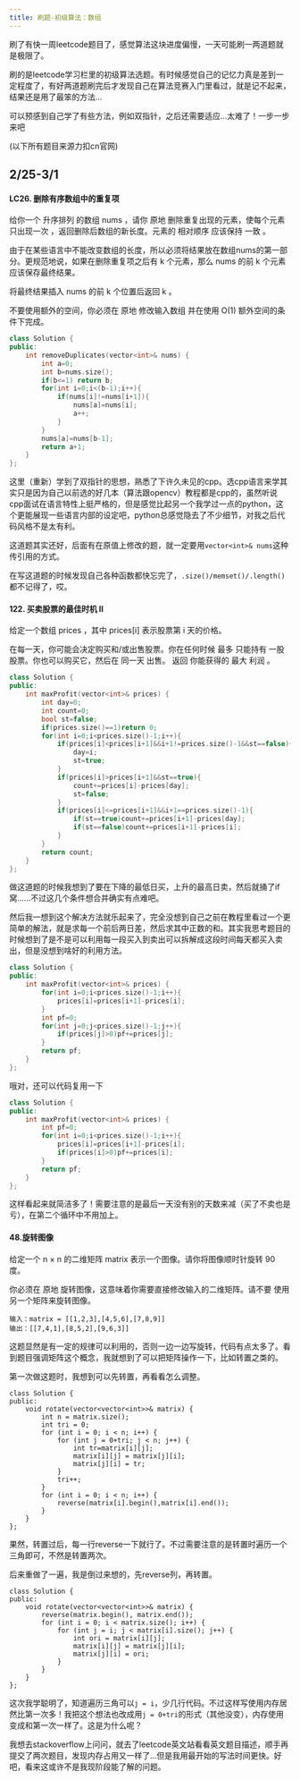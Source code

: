 ```yaml
---
title: 刷题-初级算法：数组
---
```


刷了有快一周leetcode题目了，感觉算法这块进度偏慢，一天可能刷一两道题就是极限了。

刷的是leetcode学习栏里的初级算法选题。有时候感觉自己的记忆力真是差到一定程度了，有好两道题刷完后才发现自己在算法竞赛入门里看过，就是记不起来，结果还是用了最笨的方法...

可以预感到自己学了有些方法，例如双指针，之后还需要适应...太难了！一步一步来吧

(以下所有题目来源力扣cn官网)

## 2/25-3/1

#### LC26. 删除有序数组中的重复项

给你一个 升序排列 的数组 nums ，请你 原地 删除重复出现的元素，使每个元素 只出现一次 ，返回删除后数组的新长度。元素的 相对顺序 应该保持 一致 。

由于在某些语言中不能改变数组的长度，所以必须将结果放在数组nums的第一部分。更规范地说，如果在删除重复项之后有 k 个元素，那么 nums 的前 k 个元素应该保存最终结果。

将最终结果插入 nums 的前 k 个位置后返回 k 。

不要使用额外的空间，你必须在 原地 修改输入数组 并在使用 O(1) 额外空间的条件下完成。

```cpp
class Solution {
public:
    int removeDuplicates(vector<int>& nums) {
        int a=0;
        int b=nums.size();
        if(b<=1) return b;
        for(int i=0;i<(b-1);i++){
            if(nums[i]!=nums[i+1]){
                nums[a]=nums[i];
                a++;
            }
        }
        nums[a]=nums[b-1];
        return a+1;
    }
};
```

这里（重新）学到了双指针的思想，熟悉了下许久未见的cpp。选cpp语言来学其实只是因为自己以前选的好几本（算法跟opencv）教程都是cpp的，虽然听说cpp面试在语言特性上挺严格的，但是感觉比起另一个我学过一点的python，这个更能展现一些语言内部的设定吧，python总感觉隐去了不少细节，对我之后代码风格不是太有利。

这道题其实还好，后面有在原值上修改的题，就一定要用`vector<int>& nums`这种传引用的方式。

在写这道题的时候发现自己各种函数都快忘完了，`.size()/memset()/.length() `都不记得了，哎。

#### 122. 买卖股票的最佳时机 II

给定一个数组 prices ，其中 prices[i] 表示股票第 i 天的价格。

在每一天，你可能会决定购买和/或出售股票。你在任何时候 最多 只能持有 一股 股票。你也可以购买它，然后在 同一天 出售。
返回 你能获得的 最大 利润 。

```cpp
class Solution {
public:
    int maxProfit(vector<int>& prices) {
        int day=0;
        int count=0;
        bool st=false;
        if(prices.size()==1)return 0;
        for(int i=0;i<prices.size()-1;i++){
            if(prices[i]<prices[i+1]&&i+1!=prices.size()-1&&st==false){
                day=i;
                st=true;
            }
            if(prices[i]>prices[i+1]&&st==true){
                count+=prices[i]-prices[day];
                st=false;
            }
            if(prices[i]<=prices[i+1]&&i+1==prices.size()-1){
                if(st==true)count+=prices[i+1]-prices[day];
                if(st==false)count+=prices[i+1]-prices[i];
            }
        }
        return count;
    }
};
```

做这道题的时候我想到了要在下降的最低日买，上升的最高日卖，然后就捅了if窝......不过这几个条件想合并确实有点难吧。

然后我一想到这个解决方法就乐起来了，完全没想到自己之前在教程里看过一个更简单的解法，就是求每一个前后两日差，然后求其中正数的和。其实我思考题目的时候想到了是不是可以利用每一段买入到卖出可以拆解成这段时间每天都买入卖出，但是没想到啥好的利用方法。

```cpp
class Solution {
public:
    int maxProfit(vector<int>& prices) {
        for(int i=0;i<prices.size()-1;i++){
            prices[i]=prices[i+1]-prices[i];
        }
        int pf=0;
        for(int j=0;j<prices.size()-1;j++){
            if(prices[j]>0)pf+=prices[j];
        }
        return pf;
    }
};
```

哦对，还可以代码复用一下

```cpp
class Solution {
public:
    int maxProfit(vector<int>& prices) {
        int pf=0;
        for(int i=0;i<prices.size()-1;i++){
            prices[i]=prices[i+1]-prices[i];
            if(prices[i]>0)pf+=prices[i];
        }
        return pf;
    }
};
```

这样看起来就简洁多了！需要注意的是最后一天没有别的天数来减（买了不卖也是亏），在第二个循环中不用加上。

#### 48.旋转图像

给定一个 n × n 的二维矩阵 matrix 表示一个图像。请你将图像顺时针旋转 90 度。

你必须在 原地 旋转图像，这意味着你需要直接修改输入的二维矩阵。请不要 使用另一个矩阵来旋转图像。

```
输入：matrix = [[1,2,3],[4,5,6],[7,8,9]]
输出：[[7,4,1],[8,5,2],[9,6,3]]
```

这题显然是有一定的规律可以利用的，否则一边一边写旋转，代码有点太多了。看到题目强调矩阵这个概念，我就想到了可以把矩阵操作一下，比如转置之类的。

第一次做这题时，我想到可以先转置，再看看怎么调整。

```
class Solution {
public:
    void rotate(vector<vector<int>>& matrix) {
        int n = matrix.size();
        int tri = 0;
        for (int i = 0; i < n; i++) {
            for (int j = 0+tri; j < n; j++) {
                int tr=matrix[i][j];
                matrix[i][j] = matrix[j][i];
                matrix[j][i] = tr;
            }
            tri++;
        }
        for (int i = 0; i < n; i++) {
            reverse(matrix[i].begin(),matrix[i].end());
        }
    }
};
```

果然，转置过后，每一行reverse一下就行了。不过需要注意的是转置时遍历一个三角即可，不然是转置两次。

后来重做了一遍，我是倒过来想的，先reverse列，再转置。

```
class Solution {
public:
	void rotate(vector<vector<int>>& matrix) {
		reverse(matrix.begin(), matrix.end());
		for (int i = 0; i < matrix.size(); i++) {
			for (int j = i; j < matrix[i].size(); j++) {
				int ori = matrix[i][j];
				matrix[i][j] = matrix[j][i];
				matrix[j][i] = ori;
			}
		}
	}
};
```

这次我学聪明了，知道遍历三角可以`j = i`，少几行代码。不过这样写使用内存居然比第一次多！我把这个想法也改成用`j = 0+tri`的形式（其他没变），内存使用变成和第一次一样了。这是为什么呢？

我想去stackoverflow上问问，就去了leetcode英文站看看英文题目描述，顺手再提交了两次题目，发现内存占用又一样了...但是我用最开始的写法时间更快。好吧，看来这或许不是我现阶段能了解的问题。

